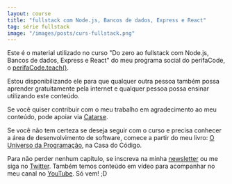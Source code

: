 ```yaml
---
layout: course
title: "fullstack com Node.js, Bancos de dados, Express e React"
tag: série fullstack
image: "/images/posts/curs-fullstack.png"
---
```

Este é o  material utilizado no curso "Do zero ao fullstack com Node.js, Bancos de dados, Express e React" do meu programa social do perifaCode, o [perifaCode.teach()](https://github.com/perifacode/teach).

Estou disponibilizando ele para que qualquer outra pessoa também possa aprender gratuitamente pela internet e qualquer pessoa possa ensinar utilizando este conteúdo.

Se você quiser contribuir com o meu trabalho em agradecimento ao meu conteúdo, pode apoiar via [Catarse](https://www.catarse.me/o-universo-da-programacao).

Se você não tem certeza se deseja seguir com o curso e precisa conhecer a área de desenvolvimento de software, comece a partir do meu livro: [O Universo da Programação](http://bit.ly/universo-da-programacao), na Casa do Código.

Para não perder nenhum capítulo, se inscreva na minha [newsletter](http://bit.ly/cartinha-do-will) ou me siga no [Twitter](https://twitter.com/etc_william). Também temos conteúdo em vídeo para acompanhar no meu canal no [YouTube](http://bit.ly/yt-universo-da-programacao). Só vem! ;D